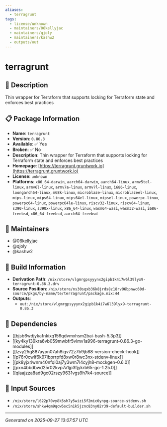 ```yaml
---
aliases:
  - terragrunt
tags:
  - license/unknown
  - maintainers/06kellyjac
  - maintainers/qjoly
  - maintainers/kashw2
  - outputs/out
---
```


# terragrunt

## 📝 Description

Thin wrapper for Terraform that supports locking for Terraform state and enforces best practices

## 📋 Package Information

- **Name**: `terragrunt`
- **Version**: `0.86.3`
- **Available**: ✅ Yes
- **Broken**: ✅ No
- **Description**: Thin wrapper for Terraform that supports locking for Terraform state and enforces best practices
- **Homepage**: [https://terragrunt.gruntwork.io](https://terragrunt.gruntwork.io)
- **License**: `unknown`
- **Platforms**: `x86_64-darwin`, `aarch64-darwin`, `aarch64-linux`, `armv5tel-linux`, `armv6l-linux`, `armv7a-linux`, `armv7l-linux`, `i686-linux`, `loongarch64-linux`, `m68k-linux`, `microblaze-linux`, `microblazeel-linux`, `mips-linux`, `mips64-linux`, `mips64el-linux`, `mipsel-linux`, `powerpc-linux`, `powerpc64-linux`, `powerpc64le-linux`, `riscv32-linux`, `riscv64-linux`, `s390-linux`, `s390x-linux`, `x86_64-linux`, `wasm64-wasi`, `wasm32-wasi`, `i686-freebsd`, `x86_64-freebsd`, `aarch64-freebsd`
## 👥 Maintainers

- @06kellyjac
- @qjoly
- @kashw2


## 🔧 Build Information

- **Derivation Path**: `/nix/store/vlgmrgpsyyynx2gipb1k4i7w6l39lyx9-terragrunt-0.86.3.drv`
- **Source Position**: `/nix/store/ns30sqxb36k8jrds8z18rv96bpnwc60d-source/pkgs/by-name/te/terragrunt/package.nix:44`
- **Outputs**:
  - `out`:  `/nix/store/vlgmrgpsyyynx2gipb1k4i7w6l39lyx9-terragrunt-0.86.3`

## 🔗 Dependencies

- [[bjsb6wdjykafnkixq156qdvmxhsm2bai-bash-5.3p3]]
- [[ky4ky139kra6vb059mwbfr5vlmv1a996-terragrunt-0.86.3-go-modules]]
- [[lzvy25g887aypn07ah8igv72z7b9jb88-version-check-hook]]
- [[p76r0cwlf6k97ibprrpfd8xw0r8wc3nx-stdenv-linux]]
- [[pk8yjx4wnm40nfqi0aj7y3wm7l4cyjh8-mockgen-0.6.0]]
- [[pxn4bbdbwd25r02kvp7a1jp3fjykrb65-go-1.25.0]]
- [[qlaajzza8ad9gc02rszy9631vgs9h7k4-source]]

## 📁 Input Sources

- `/nix/store/l622p70vy8k5sh7y5wizi5f2mic6ynpg-source-stdenv.sh`
- `/nix/store/shkw4qm9qcw5sc5n1k5jznc83ny02r39-default-builder.sh`

---
*Generated on 2025-09-27 13:07:57 UTC*
